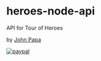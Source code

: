 # heroes-node-api

API for Tour of Heroes

by [John Papa](http://twitter.com/john_papa)

[![paypal](https://www.paypalobjects.com/en_US/i/btn/btn_donateCC_LG.gif)](https://www.paypal.me/HarishMahajan)
